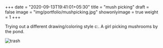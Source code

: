 +++
date = "2020-09-13T19:41:01+05:30"
title = "mush picking"
draft = false
image = "img/portfolio/mushpicking.jpg"
showonlyimage = true
weight = 1
+++

Trying out a different drawing/coloring style c:. A girl picking mushrooms by the pond.

![trash](/img/portfolio/mushpicking.jpg)

